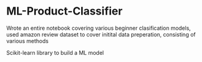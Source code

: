 # ML-Product-Classifier
Wrote an entire notebook covering various beginner clasification models, used amazon review dataset to cover initital data preperation, consisting of various methods

Scikit-learn library to build a ML model
